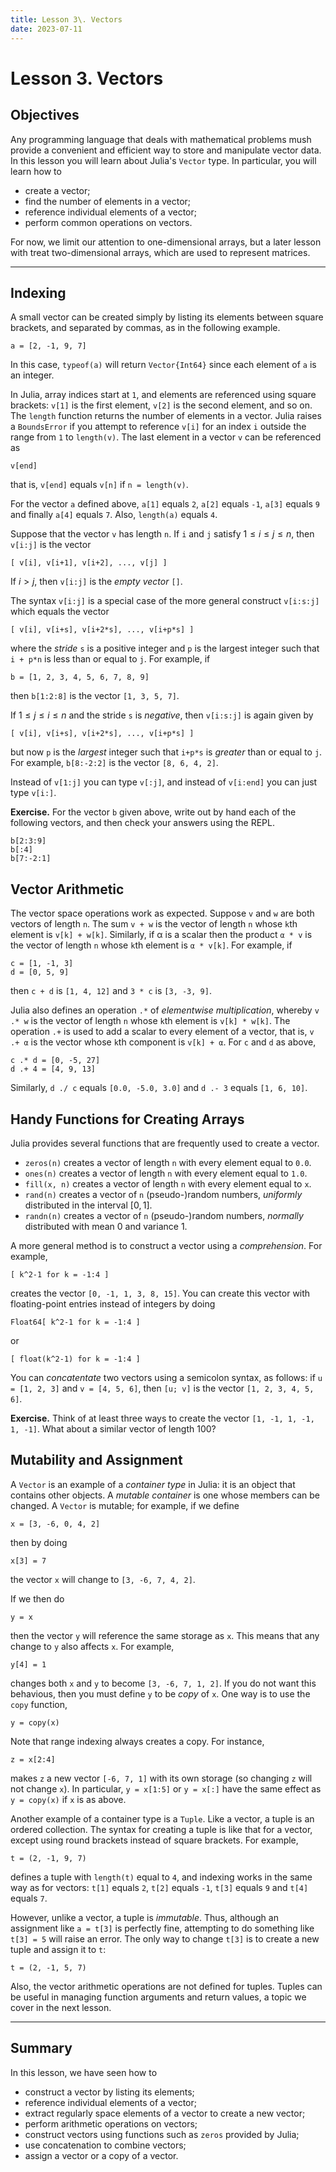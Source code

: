```yaml
---
title: Lesson 3\. Vectors
date: 2023-07-11
---
```


# Lesson 3. Vectors

## Objectives

Any programming language that deals with mathematical problems mush provide
a convenient and efficient way to store and manipulate vector data. In this
lesson you will learn about Julia's `Vector` type.  In particular, you will
learn how to

* create a vector;
* find the number of elements in a vector;
* reference individual elements of a vector;
* perform common operations on vectors.

For now, we limit our attention to one-dimensional arrays, but a later lesson
with treat two-dimensional arrays, which are used to represent matrices.

* * *

## Indexing 

A small vector can be created simply by listing its elements between square
brackets, and separated by commas, as in the following example.
```
a = [2, -1, 9, 7]
```
In this case, `typeof(a)` will return `Vector{Int64}` since each element of
`a` is an integer.  

In Julia, array indices start at `1`, and elements are referenced using 
square brackets: `v[1]` is the first element, `v[2]` is the
second element, and so on.  The `length` function returns the number of 
elements in a vector.  Julia raises a `BoundsError` if you attempt to 
reference `v[i]` for an index `i` outside the range from `1` to `length(v)`.
The last element in a vector `v` can be referenced as
```
v[end]
```
that is, `v[end]` equals `v[n]` if `n = length(v)`.

For the vector `a` defined above, `a[1]` equals `2`, `a[2]` equals `-1`,
`a[3]` equals `9` and finally `a[4]` equals `7`.  Also, `length(a)` equals `4`.

Suppose that the vector `v` has length `n`.  If `i` and `j` satisfy
$1\le i\le j\le n$, then `v[i:j]` is the vector
```
[ v[i], v[i+1], v[i+2], ..., v[j] ]
```
If $i>j$, then `v[i:j]` is the *empty vector* `[]`.  

The syntax `v[i:j]` is a special case of the more general construct `v[i:s:j]` 
which equals the vector
```
[ v[i], v[i+s], v[i+2*s], ..., v[i+p*s] ]
```
where the *stride* `s` is a positive integer and `p` is the largest integer such 
that `i + p*n` is less than or equal to `j`.  For example, if
```
b = [1, 2, 3, 4, 5, 6, 7, 8, 9]
```
then `b[1:2:8]` is the vector `[1, 3, 5, 7]`.  

If $1\le j\le i\le n$ and the stride `s` is *negative*, then `v[i:s:j]` is again
given by
```
[ v[i], v[i+s], v[i+2*s], ..., v[i+p*s] ]
```
but now `p` is the *largest* integer such that `i+p*s` is *greater* than or
equal to `j`.  For example, `b[8:-2:2]` is the vector `[8, 6, 4, 2]`.

Instead of `v[1:j]` you can type `v[:j]`, and instead of `v[i:end]` you can
just type `v[i:]`.


**Exercise.** For the vector `b` given above, write out by hand each of the 
following vectors, and then check your answers using the REPL.
```
b[2:3:9]
b[:4]
b[7:-2:1]
```

## Vector Arithmetic

The vector space operations work as expected.  Suppose `v` and `w` are both
vectors of length `n`.  The sum `v + w` is the vector of length `n` whose `k`th
element is `v[k] + w[k]`.  Similarly, if α is a scalar then the product `α * v` 
is the vector of length `n` whose `k`th element is `α * v[k]`.   For example,
if
```
c = [1, -1, 3] 
d = [0, 5, 9]
```
then `c + d` is `[1, 4, 12]` and `3 * c`  is `[3, -3, 9]`.

Julia also defines an operation `.*` of *elementwise multiplication*, whereby
`v .* w` is the vector of length `n` whose `k`th element is `v[k] * w[k]`.
The operation `.+` is used to add a scalar to every element of a vector, that is,
`v .+ α` is the vector whose `k`th component is `v[k] + α`.
For `c` and `d` as above, 
```
c .* d = [0, -5, 27]
d .+ 4 = [4, 9, 13]
```
Similarly, `d ./ c` equals `[0.0, -5.0, 3.0]` and `d .- 3` equals `[1, 6, 10]`.

## Handy Functions for Creating Arrays

Julia provides several functions that are frequently used to create a vector.

* `zeros(n)` creates a vector of length `n` with every element equal to `0.0`.
* `ones(n)` creates a vector of length `n` with every element equal to `1.0`.
* `fill(x, n)` creates a vector of length `n` with every element equal to `x`.
* `rand(n)` creates a vector of `n` (pseudo-)random numbers, *uniformly*
distributed in the interval $[0,1]$.
* `randn(n)` creates a vector of `n` (pseudo-)random numbers, *normally*
distributed with mean $0$ and variance $1$.

A more general method is to construct a vector using a *comprehension*.
For example,
```
[ k^2-1 for k = -1:4 ]
```
creates the vector `[0, -1, 1, 3, 8, 15]`.  You can create this vector with
floating-point entries instead of integers by doing
```
Float64[ k^2-1 for k = -1:4 ]
```
or
```
[ float(k^2-1) for k = -1:4 ]
```

You can *concatentate* two vectors using a semicolon syntax, as follows: if
`u = [1, 2, 3]` and `v = [4, 5, 6]`, then `[u; v]` is the vector
`[1, 2, 3, 4, 5, 6]`.

**Exercise.** Think of at least three ways to create the vector 
`[1, -1, 1, -1, 1, -1]`.  What about a similar vector of length 100?

## Mutability and Assignment

A `Vector` is an example of a *container type* in Julia: it is an object
that contains other objects.  A *mutable container* is one whose members
can be changed.  A `Vector` is mutable; for example, if we define
```
x = [3, -6, 0, 4, 2]
```
then by doing
```
x[3] = 7
```
the vector `x` will change to `[3, -6, 7, 4, 2]`.  

If we then do
```
y = x
```
then the vector `y` will reference the same storage as `x`.  This means
that any change to `y` also affects `x`.  For example, 
```
y[4] = 1
```
changes both `x` and `y` to become `[3, -6, 7, 1, 2]`.  If you do not 
want this behavious, then you must define `y` to be *copy* of `x`.  One
way is to use the `copy` function,
```
y = copy(x)
```
Note that range indexing always creates a copy.  For instance,
```
z = x[2:4]
```
makes `z` a new vector `[-6, 7, 1]` with its own storage (so changing `z`
will not change `x`).  In particular, `y = x[1:5]` or `y = x[:]` have
the same effect as `y = copy(x)` if `x` is as above.

Another example of a container type is a `Tuple`.  Like a vector, a tuple is
an ordered collection.  The syntax for creating a tuple is like that for a
vector, except using round brackets instead of square brackets.  For example,
```
t = (2, -1, 9, 7)
```
defines a tuple with `length(t)` equal to `4`, and indexing works in the same
way as for vectors: `t[1]` equals `2`, `t[2]` equals `-1`, `t[3]` equals `9`
and `t[4]` equals `7`.  

However, unlike a vector, a tuple is *immutable*.  Thus, although an
assignment like `a = t[3]` is perfectly fine, attempting to do something
like `t[3] = 5` will raise an error.  The only way to change `t[3]` is to
create a new tuple and assign it to `t`:
```
t = (2, -1, 5, 7)
```
Also, the vector arithmetic operations are not defined for tuples.  Tuples
can be useful in managing function arguments and return values, a topic we
cover in the next lesson.

* * *

## Summary

In this lesson, we have seen how to

* construct a vector by listing its elements;
* reference individual elements of a vector;
* extract regularly space elements of a vector to create a new vector;
* perform arithmetic operations on vectors;
* construct vectors using functions such as `zeros` provided by Julia;
* use concatenation to combine vectors;
* assign a vector or a copy of a vector.

